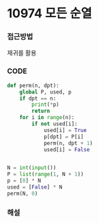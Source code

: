 # 10974 모든 순열



### 접근방법

재귀를 활용

### CODE

```python
def perm(n, dpt):
    global P, used, p
    if dpt == n:
        print(*p)
        return
    for i in range(n):
        if not used[i]:
            used[i] = True
            p[dpt] = P[i]
            perm(n, dpt + 1)
            used[i] = False


N = int(input())
P = list(range(1, N + 1))
p = [0] * N
used = [False] * N
perm(N, 0)
```

### 해설

